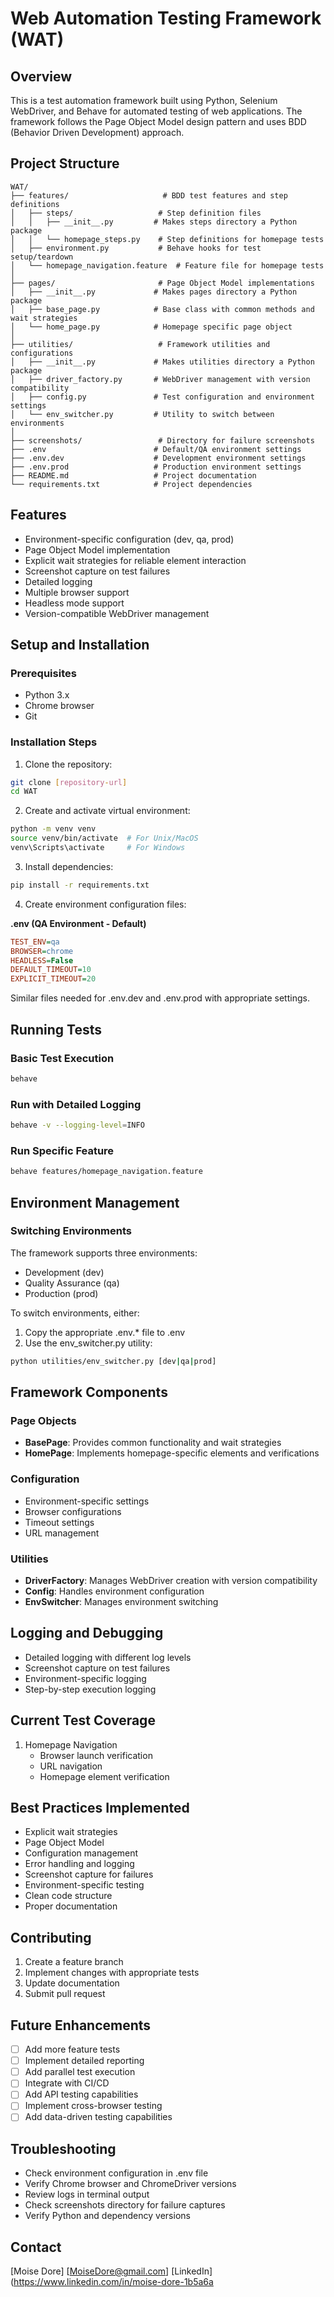 # Web Automation Testing Framework (WAT)

## Overview
This is a test automation framework built using Python, Selenium WebDriver, and Behave for automated testing of web applications. The framework follows the Page Object Model design pattern and uses BDD (Behavior Driven Development) approach.


## Project Structure
```
WAT/
├── features/                     # BDD test features and step definitions
│   ├── steps/                   # Step definition files
│   │   ├── __init__.py         # Makes steps directory a Python package
│   │   └── homepage_steps.py    # Step definitions for homepage tests
│   ├── environment.py           # Behave hooks for test setup/teardown
│   └── homepage_navigation.feature  # Feature file for homepage tests
│
├── pages/                       # Page Object Model implementations
│   ├── __init__.py             # Makes pages directory a Python package
│   ├── base_page.py            # Base class with common methods and wait strategies
│   └── home_page.py            # Homepage specific page object
│
├── utilities/                   # Framework utilities and configurations
│   ├── __init__.py             # Makes utilities directory a Python package
│   ├── driver_factory.py       # WebDriver management with version compatibility
│   ├── config.py               # Test configuration and environment settings
│   └── env_switcher.py         # Utility to switch between environments
│
├── screenshots/                 # Directory for failure screenshots
├── .env                        # Default/QA environment settings
├── .env.dev                    # Development environment settings
├── .env.prod                   # Production environment settings
├── README.md                   # Project documentation
└── requirements.txt            # Project dependencies
```

## Features
- Environment-specific configuration (dev, qa, prod)
- Page Object Model implementation
- Explicit wait strategies for reliable element interaction
- Screenshot capture on test failures
- Detailed logging
- Multiple browser support
- Headless mode support
- Version-compatible WebDriver management

## Setup and Installation

### Prerequisites
- Python 3.x
- Chrome browser
- Git

### Installation Steps
1. Clone the repository:
```bash
git clone [repository-url]
cd WAT
```

2. Create and activate virtual environment:
```bash
python -m venv venv
source venv/bin/activate  # For Unix/MacOS
venv\Scripts\activate     # For Windows
```

3. Install dependencies:
```bash
pip install -r requirements.txt
```

4. Create environment configuration files:

**.env (QA Environment - Default)**
```ini
TEST_ENV=qa
BROWSER=chrome
HEADLESS=False
DEFAULT_TIMEOUT=10
EXPLICIT_TIMEOUT=20
```

Similar files needed for .env.dev and .env.prod with appropriate settings.

## Running Tests

### Basic Test Execution
```bash
behave
```

### Run with Detailed Logging
```bash
behave -v --logging-level=INFO
```

### Run Specific Feature
```bash
behave features/homepage_navigation.feature
```

## Environment Management

### Switching Environments
The framework supports three environments:
- Development (dev)
- Quality Assurance (qa)
- Production (prod)

To switch environments, either:
1. Copy the appropriate .env.* file to .env
2. Use the env_switcher.py utility:
```bash
python utilities/env_switcher.py [dev|qa|prod]
```

## Framework Components

### Page Objects
- **BasePage**: Provides common functionality and wait strategies
- **HomePage**: Implements homepage-specific elements and verifications

### Configuration
- Environment-specific settings
- Browser configurations
- Timeout settings
- URL management

### Utilities
- **DriverFactory**: Manages WebDriver creation with version compatibility
- **Config**: Handles environment configuration
- **EnvSwitcher**: Manages environment switching

## Logging and Debugging
- Detailed logging with different log levels
- Screenshot capture on test failures
- Environment-specific logging
- Step-by-step execution logging

## Current Test Coverage
1. Homepage Navigation
   - Browser launch verification
   - URL navigation
   - Homepage element verification

## Best Practices Implemented
- Explicit wait strategies
- Page Object Model
- Configuration management
- Error handling and logging
- Screenshot capture for failures
- Environment-specific testing
- Clean code structure
- Proper documentation

## Contributing
1. Create a feature branch
2. Implement changes with appropriate tests
3. Update documentation
4. Submit pull request

## Future Enhancements
- [ ] Add more feature tests
- [ ] Implement detailed reporting
- [ ] Add parallel test execution
- [ ] Integrate with CI/CD
- [ ] Add API testing capabilities
- [ ] Implement cross-browser testing
- [ ] Add data-driven testing capabilities

## Troubleshooting
- Check environment configuration in .env file
- Verify Chrome browser and ChromeDriver versions
- Review logs in terminal output
- Check screenshots directory for failure captures
- Verify Python and dependency versions

## Contact
[Moise Dore]
[MoiseDore@gmail.com]
[LinkedIn](https://www.linkedin.com/in/moise-dore-1b5a6a